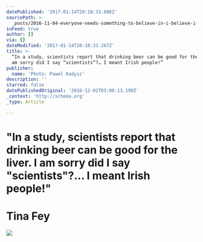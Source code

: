 ```yaml
---
datePublished: '2017-01-14T20:18:33.886Z'
sourcePath: >-
  _posts/2016-11-04-everyone-needs-something-to-believe-in-i-believe-i-will-ha.md
inFeed: true
author: []
via: {}
dateModified: '2017-01-14T20:18:33.267Z'
title: >-
  “In a study, scientists report that drinking beer can be good for the liver. I
  am sorry did I say “scientists”?… I meant Irish people!”
publisher:
  name: 'Photo: Pawel Kadysz'
description: ''
starred: false
datePublishedOriginal: '2016-12-02T03:06:13.199Z'
_context: 'http://schema.org'
_type: Article

---
```

# **"In a study, scientists report that drinking beer can be good for the liver. I am sorry did I say "scientists"?... I meant Irish people!"**

# **Tina Fey**
![](https://the-grid-user-content.s3-us-west-2.amazonaws.com/555f39fd-31e3-405d-8b3e-981a0010d375.jpg)